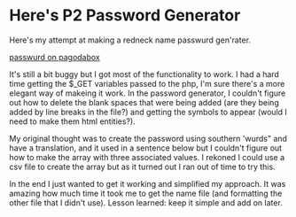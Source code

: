 # Here's P2 Password Generator

Here's my attempt at making a redneck name passwurd gen'rater. 

<a href="http://passwurd.gopagoda.com">passwurd on pagodabox</a>

It's still a bit buggy but I got most of the functionality to work. I had a hard time getting the $_GET variables passed to the php, I'm sure there's a more elegant way of makeing it work. In the password generator, I couldn't figure out how to delete the blank spaces that were being added (are they being added by line breaks in the file?) and getting the symbols to appear (would I need to make them html entities?).

My original thought was to create the password using southern 'wurds" and have a translation, and it used in a sentence below but I couldn't figure out how to make the array with three associated values. I rekoned I could use a csv file to create the array but as it turned out I ran out of time to try this. 

In the end I just wanted to get it working and simplified my approach. It was amazing how much time it took me to get the name file (and formatting the other file that I didn't use). Lesson learned: keep it simple and add on later. 
